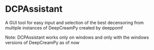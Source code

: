 # DCPAssistant
A GUI tool for easy input and selection of the best decensoring from multiple instances of DeepCreamPy created by deeppomf

Note: DCPAssistant works only on windows and only with the windows versions of DeepCreamPy as of now

